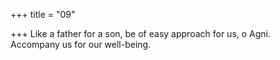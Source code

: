 +++
title = "09"

+++
Like a father for a son, be of easy approach for us, o Agni.  
Accompany us for our well-being.  